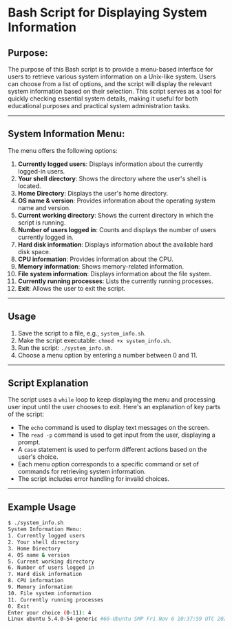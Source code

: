 # Bash Script for Displaying System Information


## Purpose:

The purpose of this Bash script is to provide a menu-based interface for users to retrieve various system information on a Unix-like system. Users can choose from a list of options, and the script will display the relevant system information based on their selection. This script serves as a tool for quickly checking essential system details, making it useful for both educational purposes and practical system administration tasks.


---


## System Information Menu:

The menu offers the following options:

1. **Currently logged users**: Displays information about the currently logged-in users.
2. **Your shell directory**: Shows the directory where the user's shell is located.
3. **Home Directory**: Displays the user's home directory.
4. **OS name & version**: Provides information about the operating system name and version.
5. **Current working directory**: Shows the current directory in which the script is running.
6. **Number of users logged in**: Counts and displays the number of users currently logged in.
7. **Hard disk information**: Displays information about the available hard disk space.
8. **CPU information**: Provides information about the CPU.
9. **Memory information**: Shows memory-related information.
10. **File system information**: Displays information about the file system.
11. **Currently running processes**: Lists the currently running processes.
0. **Exit**: Allows the user to exit the script.


---


## Usage

1. Save the script to a file, e.g., `system_info.sh`.
2. Make the script executable: `chmod +x system_info.sh`.
3. Run the script: `./system_info.sh`.
4. Choose a menu option by entering a number between 0 and 11.


---


## Script Explanation

The script uses a `while` loop to keep displaying the menu and processing user input until the user chooses to exit. Here's an explanation of key parts of the script:

- The `echo` command is used to display text messages on the screen.
- The `read -p` command is used to get input from the user, displaying a prompt.
- A `case` statement is used to perform different actions based on the user's choice.
- Each menu option corresponds to a specific command or set of commands for retrieving system information.
- The script includes error handling for invalid choices.


---


## Example Usage

```bash
$ ./system_info.sh
System Information Menu:
1. Currently logged users
2. Your shell directory
3. Home Directory
4. OS name & version
5. Current working directory
6. Number of users logged in
7. Hard disk information
8. CPU information
9. Memory information
10. File system information
11. Currently running processes
0. Exit
Enter your choice (0-11): 4
Linux ubuntu 5.4.0-54-generic #60-Ubuntu SMP Fri Nov 6 10:37:59 UTC 2020 x86_64 x86_64 x86_64 GNU/Linux

